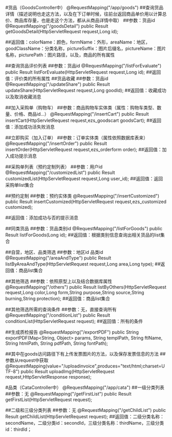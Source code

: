 #货品（GoodsController中）
    @RequestMapping("/app/goods")
##查询货品详情（描述说明也走这方法，以及在下订单时候，往前台返回商品单价用以计算总价、商品库存量，也是走这个方法，都从从商品详情中取）
##参数：货品id
    @RequestMapping("/goodsDetail")
    public Result getGoodsDetail(HttpServletRequest request,Long id);

##返回值：colorName：颜色，formName：外形，areaName：地区，goodClassName：分类名称，pictureSuffix：图片后缀名，pictureName：图片名称，picturePath：图片路径，以及，商品的所有属性

##查询货品评价列表
##参数：货品id
    @RequestMapping("/listForEvaluate")
	public Result listForEvaluate(HttpServletRequest request,Long id);
##返回值：评价类的所有属性
##货品收藏
##参数：货品id
    @RequestMapping("/updateShare")
	public Result updateShare(HttpServletRequest request,Long goodId);
##返回值：收藏成功以及取消收藏消息

##加入采购单（购物车）
##参数：商品购物车实体类（属性：购物车类型、数量、价格、商品id...）
    @RequestMapping("/insertCart")
	public Result insertCart(HttpServletRequest request,ezs_goodscart goodsCart);
##返回值：添加成功活失败消息

##立即购买（加入订单）
##参数：订单实体类（属性依照数据库表来）
    @RequestMapping("/insertOrder")
	public Result insertOrder(HttpServletRequest request,ezs_orderform order);
##返回值：加入成功提示消息


##采购单列表（预约定制列表）
##参数：用户id
    @RequestMapping("/customizedList")
	public Result customizedList(HttpServletRequest request,Long user_id);
##返回值：返回采购单list集合

##预约定制
##参数：预约实体类
    @RequestMapping("/insertCustomized")	
	public Result insertCustomized(HttpServletRequest request,ezs_customized customized);

##返回值：添加成功与否的提示消息

##同类货品
##参数：货品类别id
    @RequestMapping("/listForGoods")
	public Result listForGoods(Long id);
##返回值：根据类别信息查询出相关货品的list集合

##自营，地区、品类筛选
##参数：地区id  品类id
    @RequestMapping("/areaAndType")
	public Result listByAreaAndType(HttpServletRequest request,Long area,Long type);
##返回值：商品list集合

##其他筛选
##参数：依照原型上以及结合数据库属性
    @RequestMapping("/others")
	public Result listByOthers(HttpServletRequest request,Long color,Long form,String purpose,String source,String burning,String protection);
##返回值：商品list集合

##其他筛选所需的查询条件
##参数：无，直接查询所有
    @RequestMapping("/conditionList")
	public Result conditionList(HttpServletRequest request);
##返回值：所有的条件


##生成质检报告
    @RequestMapping("/exportPDF")
	public String exportPDF(Map<String, Object> params, String templPath, String ftlName, String htmlPath,
			String pdfPath, String fontPath);

##其中在goods访问路径下有上传发票图片的方法，以及保存发票信息的方法
##参数从request中获取
    @RequestMapping(value="/uploadinvoice",produces="text/html;charset=UTF-8")
	public Result uploadImg(HttpServletRequest request,HttpServletResponse response);




#品类（CataController中）
    @RequestMapping("/app/cata")
##一级分类列表
##参数：无
    @RequestMapping("/getFirstList")
	public Result getFirstList(HttpServletRequest request);

##二级和三级分类列表
##参数：无
    @RequestMapping("/getChildList")
	public Result getChildList(HttpServletRequest request);
##返回值：二级分类名称：secondName，二级分类id：secondId，三级分类名称：thirdName，三级分类id：thirdId；
